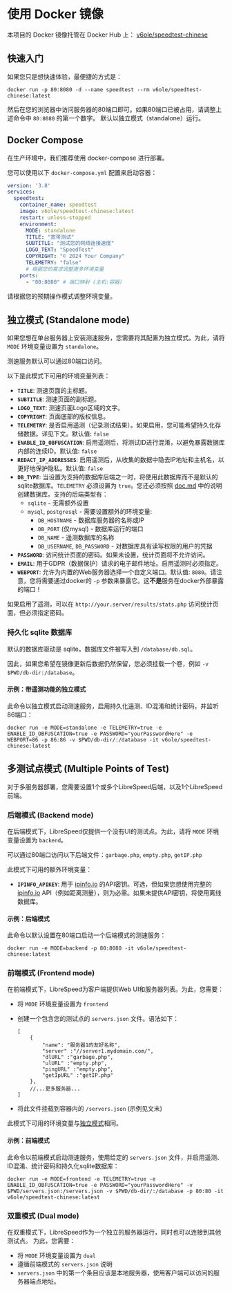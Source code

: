 # 使用 Docker 镜像

本项目的 Docker 镜像托管在 Docker Hub 上： [v6ole/speedtest-chinese](https://hub.docker.com/r/v6ole/speedtest-chinese)

## 快速入门

如果您只是想快速体验，最便捷的方式是：

```shell
docker run -p 80:8080 -d --name speedtest --rm v6ole/speedtest-chinese:latest
```

然后在您的浏览器中访问服务器的80端口即可。如果80端口已被占用，请调整上述命令中 `80:8080` 的第一个数字。
默认以独立模式（standalone）运行。

## Docker Compose

在生产环境中，我们推荐使用 docker-compose 进行部署。

您可以使用以下 `docker-compose.yml` 配置来启动容器：

```yml
version: '3.8'
services:
  speedtest:
    container_name: speedtest
    image: v6ole/speedtest-chinese:latest
    restart: unless-stopped
    environment:
      MODE: standalone
      TITLE: "宽带测试"
      SUBTITLE: "测试您的网络连接速度"
      LOGO_TEXT: "SpeedTest"
      COPYRIGHT: "© 2024 Your Company"
      TELEMETRY: "false"
      # 根据您的需求调整更多环境变量
    ports:
      - "80:8080" # 端口映射 (主机:容器)
```

请根据您的预期操作模式调整环境变量。

## 独立模式 (Standalone mode)

如果您想在单台服务器上安装测速服务，您需要将其配置为独立模式。为此，请将 `MODE` 环境变量设置为 `standalone`。

测速服务默认可以通过80端口访问。

以下是此模式下可用的环境变量列表：

*   __`TITLE`__: 测速页面的主标题。
*   __`SUBTITLE`__: 测速页面的副标题。
*   __`LOGO_TEXT`__: 测速页面Logo区域的文字。
*   __`COPYRIGHT`__: 页面底部的版权信息。
*   __`TELEMETRY`__: 是否启用遥测（记录测试结果）。如果启用，您可能希望持久化存储数据。详见下文。默认值: `false`
*   __`ENABLE_ID_OBFUSCATION`__: 启用遥测后，将测试ID进行混淆，以避免暴露数据库内部的连续ID。默认值: `false`
*   __`REDACT_IP_ADDRESSES`__: 启用遥测后，从收集的数据中隐去IP地址和主机名，以更好地保护隐私。默认值: `false`
*   __`DB_TYPE`__: 当设置为支持的数据库后端之一时，将使用此数据库而不是默认的sqlite数据库。`TELEMETRY` 必须设置为 `true`。您还必须按照 [doc.md](doc.md) 中的说明创建数据库。支持的后端类型有：
    *   `sqlite` - 无需额外设置
    *   `mysql`, `postgresql` - 需要设置额外的环境变量:
        *   `DB_HOSTNAME` - 数据库服务器的名称或IP
        *   `DB_PORT` (仅mysql) - 数据库运行的端口
        *   `DB_NAME` - 遥测数据库的名称
        *   `DB_USERNAME`, `DB_PASSWORD` - 对数据库具有读写权限的用户的凭据
*   __`PASSWORD`__: 访问统计页面的密码。如果未设置，统计页面将不允许访问。
*   __`EMAIL`__: 用于GDPR（数据保护）请求的电子邮件地址。启用遥测时必须指定。
*   __`WEBPORT`__: 允许为内置的Web服务器选择一个自定义端口。默认值: `8080`。请注意，您将需要通过docker的 `-p` 参数来暴露它。这**不是**服务在docker外部暴露的端口！

如果启用了遥测，可以在 `http://your.server/results/stats.php` 访问统计页面，但必须指定密码。

### 持久化 sqlite 数据库

默认的数据库驱动是 sqlite。数据库文件被写入到 `/database/db.sql`。

因此，如果您希望在镜像更新后数据仍然保留，您必须挂载一个卷，例如 `-v $PWD/db-dir:/database`。

#### 示例：带遥测功能的独立模式

此命令以独立模式启动测速服务，启用持久化遥测、ID混淆和统计密码，并监听86端口：

```shell
docker run -e MODE=standalone -e TELEMETRY=true -e ENABLE_ID_OBFUSCATION=true -e PASSWORD="yourPasswordHere" -e WEBPORT=86 -p 86:86 -v $PWD/db-dir/:/database -it v6ole/speedtest-chinese:latest
```

## 多测试点模式 (Multiple Points of Test)

对于多服务器部署，您需要设置1个或多个LibreSpeed后端，以及1个LibreSpeed前端。

### 后端模式 (Backend mode)

在后端模式下，LibreSpeed仅提供一个没有UI的测试点。为此，请将 `MODE` 环境变量设置为 `backend`。

可以通过80端口访问以下后端文件：`garbage.php`, `empty.php`, `getIP.php`

此模式下可用的额外环境变量：

*   __`IPINFO_APIKEY`__: 用于 [ipinfo.io](https://ipinfo.io) 的API密钥。可选，但如果您想使用完整的 [ipinfo.io](https://ipinfo.io) API（例如距离测量），则为必需。如果未提供API密钥，将使用离线数据库。

#### 示例：后端模式

此命令以默认设置在80端口启动一个后端模式的测速服务：

```shell
docker run -e MODE=backend -p 80:8080 -it v6ole/speedtest-chinese:latest
```

### 前端模式 (Frontend mode)

在前端模式下，LibreSpeed为客户端提供Web UI和服务器列表。为此，您需要：

*   将 `MODE` 环境变量设置为 `frontend`
*   创建一个包含您的测试点的 `servers.json` 文件。语法如下：

    ```jsonc
    [
        {
            "name": "服务器1的友好名称",
            "server" :"//server1.mydomain.com/",
            "dlURL" :"garbage.php",
            "ulURL" :"empty.php",
            "pingURL" :"empty.php",
            "getIpURL" :"getIP.php"
        },
        //...更多服务器...
    ]
    ```
*   将此文件挂载到容器内的 `/servers.json` (示例见文末)

此模式下可用的环境变量与[独立模式](#standalone-mode)相同。

#### 示例：前端模式

此命令以前端模式启动测速服务，使用给定的 `servers.json` 文件，并启用遥测、ID混淆、统计密码和持久化sqlite数据库：

```shell
docker run -e MODE=frontend -e TELEMETRY=true -e ENABLE_ID_OBFUSCATION=true -e PASSWORD="yourPasswordHere" -v $PWD/servers.json:/servers.json -v $PWD/db-dir/:/database -p 80:80 -it v6ole/speedtest-chinese:latest
```

### 双重模式 (Dual mode)

在双重模式下，LibreSpeed作为一个独立的服务器运行，同时也可以连接到其他测试点。
为此，您需要：

*   将 `MODE` 环境变量设置为 `dual`
*   遵循前端模式的 `servers.json` 说明
*   `servers.json` 中的第一个条目应该是本地服务器，使用客户端可以访问的服务器端点地址。

